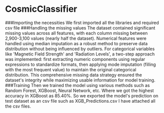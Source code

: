 # CosmicClassifier
###Importing the necessities
We first imported all the libraries and required csv file
###Handling the missing values 
The dataset contained significant missing values across all features, with each column missing between 2,900-3,100 values (nearly half the dataset). Numerical features were handled using median imputation as a robust method to preserve data distribution without being influenced by outliers. For categorical variables like 'Magnetic Field Strength' and 'Radiation Levels', a two-step approach was implemented: first extracting numeric components using regular expressions to standardize formats, then applying mode imputation (filling with the most frequent value) to maintain the original categorical distribution. This comprehensive missing data strategy ensured the dataset's integrity while maximizing usable information for model training.
###Training
Then we trained the model using various methods such as Random Forest, XGBoost, Neural Network, etc. Where we got the highest accuracy in XGBoost as 85.40%. So we exported the model's prediction on test dataset as an csv file such as XGB_Predictions.csv
I have attached all the csv files.
